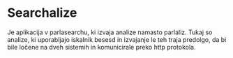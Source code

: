 # Searchalize

Je aplikacija v parlasearchu, ki izvaja analize namasto parlaliz.
Tukaj so analize, ki uporabljajo iskalnik besesd in izvajanje le teh traja predolgo,
da bi bile ločene na dveh sistemih in komunicirale preko http protokola.